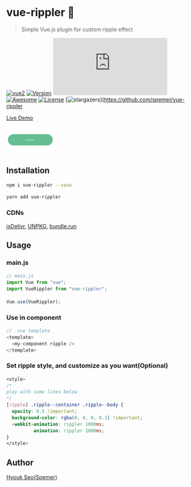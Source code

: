 # vue-rippler 🎉

> Simple Vue.js plugin for custom ripple effect

[![vue2](https://img.shields.io/badge/vue-2.x-brightgreen.svg)](https://vuejs.org/)
[![Version](https://img.shields.io/npm/v/vue-rippler.svg)](https://www.npmjs.com/package/vue-rippler)
[![Gzipsize](https://img.badgesize.io/spemer/vue-rippler/master/src/vue-rippler.js?compression=gzip)](https://www.npmjs.com/package/vue-rippler)
[![Awesome](https://cdn.rawgit.com/sindresorhus/awesome/d7305f38d29fed78fa85652e3a63e154dd8e8829/media/badge.svg)](https://github.com/vuejs/awesome-vue#miscellaneous)
[![License](https://img.shields.io/npm/l/vue-rippler.svg)](https://github.com/spemer/vue-rippler)
[![stargazers](https://img.shields.io/github/stars/spemer/vue-rippler?style=social)](https://github.com/spemer/vue-rippler

[Live Demo](https://spemer.github.io/vue-rippler/)

<img src="https://github.com/spemer/vue-rippler/blob/master/docs/src/assets/vue-rippler.gif?raw=true" height="25%" width="25%">

## Installation

```bash
npm i vue-rippler --save
```

```bash
yarn add vue-rippler
```

### CDNs

[jsDelivr](https://cdn.jsdelivr.net/npm/vue-rippler/),
[UNPKG](https://unpkg.com/vue-rippler/),
[bundle.run](https://bundle.run/vue-rippler)

## Usage

### main.js

```javascript
// main.js
import Vue from "vue";
import VueRippler from "vue-rippler";

Vue.use(VueRippler);
```

### Use in component

```javascript
// .vue template
<template>
  <my-component ripple />
</template>
```

### Set ripple style, and customize as you want(Optional)

```css
<style>
/*
play with some lines below
*/
[ripple] .ripple--container .ripple--body {
  opacity: 0.5 !important;
  background-color: rgba(0, 0, 0, 0.1) !important;
  -webkit-animation: rippler 1000ms;
          animation: rippler 1000ms;
}
</style>
```

## Author

[Hyouk Seo(Spemer)](https://github.com/spemer)
